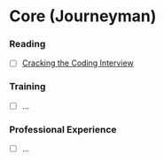 # Core (Journeyman)

### Reading
- [ ] [Cracking the Coding Interview](https://www.amazon.com/Cracking-Coding-Interview-Programming-Questions/dp/0984782850/)

### Training
- [ ] ...

### Professional Experience
- [ ] ...
